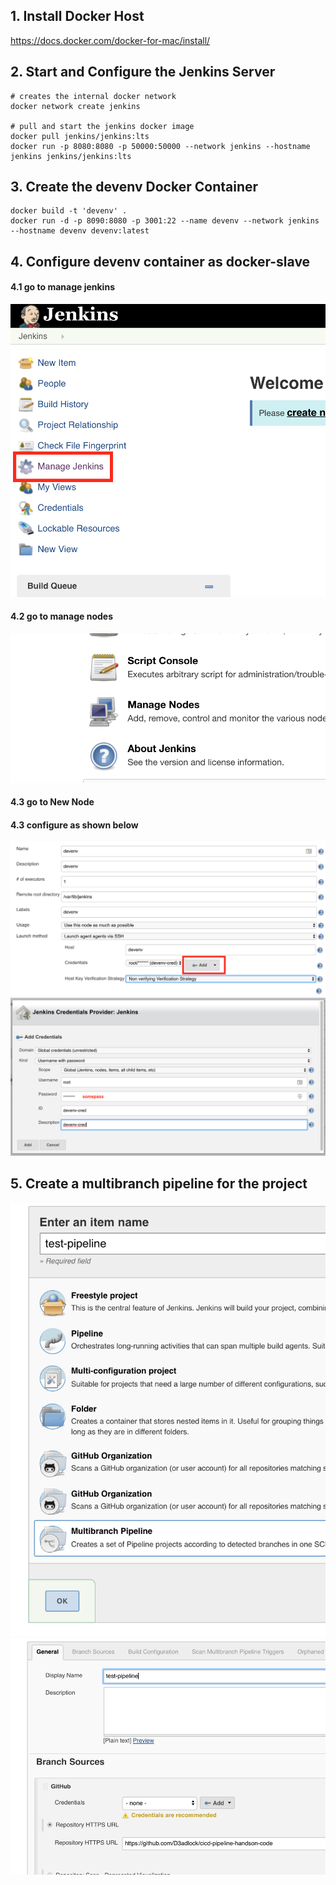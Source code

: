 ## 1. Install Docker Host

https://docs.docker.com/docker-for-mac/install/

## 2. Start and Configure the Jenkins Server

```
# creates the internal docker network
docker network create jenkins

# pull and start the jenkins docker image
docker pull jenkins/jenkins:lts
docker run -p 8080:8080 -p 50000:50000 --network jenkins --hostname jenkins jenkins/jenkins:lts
```

## 3. Create the devenv Docker Container

```
docker build -t 'devenv' . 
docker run -d -p 8090:8080 -p 3001:22 --name devenv --network jenkins --hostname devenv devenv:latest
```

## 4. Configure devenv container as docker-slave

#### 4.1 go to manage jenkins
![Manage Jenkins](/images/1.png)

#### 4.2 go to manage nodes
![Manage Nodes](/images/2.png)

#### 4.3 go to New Node 

#### 4.3 configure as shown below
![Slave Config](/images/3.png)
![Creds](/images/4.png)

## 5. Create a multibranch pipeline for the project
![pipeline config](/images/5.png)
![pipeline config](/images/6.png)
